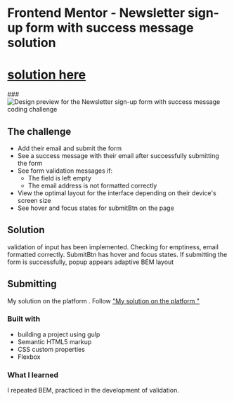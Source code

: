 # Frontend Mentor - Newsletter sign-up form with success message solution

#  [solution here](https://sofyapim.github.io/newsletter-sign-up/)
###![Design preview for the Newsletter sign-up form with success message coding challenge](./design/desktop-preview.jpg)
## The challenge

- Add their email and submit the form
- See a success message with their email after successfully submitting the form
- See form validation messages if:
  - The field is left empty
  - The email address is not formatted correctly
- View the optimal layout for the interface depending on their device's screen size
- See hover and focus states for submitBtn on the page

## Solution
validation of input has been implemented. Checking for emptiness, email formatted correctly. SubmitBtn has hover and focus states.
If submitting the form is successfully, popup appears
adaptive BEM layout

## Submitting 
My solution on the platform . 
Follow  ["My solution on the platform "](https://www.frontendmentor.io/solutions/responsive-app-using-sass-js-4bFxCZXMyW) 

### Built with
- building a project using gulp
- Semantic HTML5 markup
- CSS custom properties
- Flexbox

### What I learned

I repeated BEM, practiced in the development of validation.
